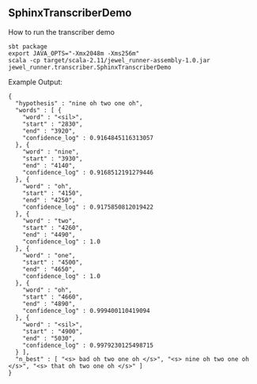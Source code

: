 ## SphinxTranscriberDemo

How to run the transcriber demo
    
    sbt package
    export JAVA_OPTS="-Xmx2048m -Xms256m"
    scala -cp target/scala-2.11/jewel_runner-assembly-1.0.jar jewel_runner.transcriber.SphinxTranscriberDemo

Example Output:

    {
      "hypothesis" : "nine oh two one oh",
      "words" : [ {
        "word" : "<sil>",
        "start" : "2830",
        "end" : "3920",
        "confidence_log" : 0.9164845116313057
      }, {
        "word" : "nine",
        "start" : "3930",
        "end" : "4140",
        "confidence_log" : 0.9168512191279446
      }, {
        "word" : "oh",
        "start" : "4150",
        "end" : "4250",
        "confidence_log" : 0.9175850812019422
      }, {
        "word" : "two",
        "start" : "4260",
        "end" : "4490",
        "confidence_log" : 1.0
      }, {
        "word" : "one",
        "start" : "4500",
        "end" : "4650",
        "confidence_log" : 1.0
      }, {
        "word" : "oh",
        "start" : "4660",
        "end" : "4890",
        "confidence_log" : 0.999400110419094
      }, {
        "word" : "<sil>",
        "start" : "4900",
        "end" : "5030",
        "confidence_log" : 0.9979230125498715
      } ],
      "n_best" : [ "<s> bad oh two one oh </s>", "<s> nine oh two one oh </s>", "<s> that oh two one oh </s>" ]
    }
    
    